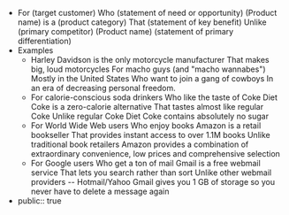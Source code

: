 - For (target customer)
  Who (statement of need or opportunity)
  (Product name) is a (product category)
  That (statement of key benefit)
  Unlike (primary competitor)
  (Product name) (statement of primary differentiation)
- Examples
	- Harley Davidson is the only motorcycle manufacturer
	  That makes big, loud motorcycles
	  For macho guys (and "macho wannabes") 
	  Mostly in the United States
	  Who want to join a gang of cowboys
	  In an era of decreasing personal freedom.
	- For calorie-conscious soda drinkers
	  Who like the taste of Coke
	  Diet Coke is a zero-calorie alternative
	  That tastes almost like regular Coke
	  Unlike regular Coke
	  Diet Coke contains absolutely no sugar
	- For World Wide Web users
	  Who enjoy books
	  Amazon is a retail bookseller
	  That provides instant access to over 1.1M books
	  Unlike traditional book retailers
	  Amazon provides a combination of extraordinary convenience, low prices and comprehensive selection
	- For Google users
	  Who get a ton of mail
	  Gmail is a free webmail service
	  That lets you search rather than sort
	  Unlike other webmail providers -- Hotmail/Yahoo
	  Gmail gives you 1 GB of storage so you never have to delete a message again
- public:: true